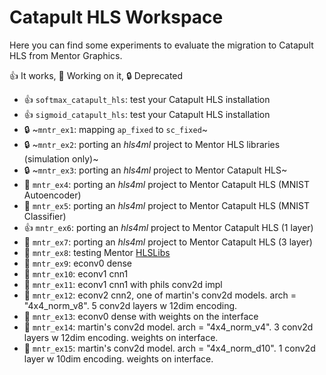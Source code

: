 # Catapult HLS Workspace

Here you can find some experiments to evaluate the migration to Catapult HLS
from Mentor Graphics.

:+1: It works, :construction_worker: Working on it, :lock: Deprecated

- :+1: `softmax_catapult_hls`: test your Catapult HLS installation
- :+1: `sigmoid_catapult_hls`: test your Catapult HLS installation
- :lock: ~`mntr_ex1`: mapping `ap_fixed` to `sc_fixed`~
- :lock: ~`mntr_ex2`: porting an *hls4ml* project to Mentor HLS libraries (simulation only)~
- :lock: ~`mntr_ex3`: porting an *hls4ml* project to Mentor Catapult HLS~
- :construction_worker: `mntr_ex4`: porting an *hls4ml* project to Mentor Catapult HLS (MNIST Autoencoder)
- :construction_worker: `mntr_ex5`: porting an *hls4ml* project to Mentor Catapult HLS (MNIST Classifier)
- :+1: `mntr_ex6`: porting an *hls4ml* project to Mentor Catapult HLS (1 layer)
- :construction_worker: `mntr_ex7`: porting an *hls4ml* project to Mentor Catapult HLS (3 layer)
- :construction_worker: `mntr_ex8`: testing Mentor [HLSLibs](http://hlslibs.org)
- :construction_worker: `mntr_ex9`: econv0 dense
- :construction_worker: `mntr_ex10`: econv1 cnn1
- :construction_worker: `mntr_ex11`: econv1 cnn1 with phils conv2d impl
- :construction_worker: `mntr_ex12`: econv2 cnn2, one of martin's conv2d models. arch = "4x4_norm_v8". 5 conv2d layers w 12dim encoding.
- :construction_worker: `mntr_ex13`: econv0 dense with weights on the interface
- :construction_worker: `mntr_ex14`: martin's conv2d model. arch = "4x4_norm_v4". 3 conv2d layers w 12dim encoding. weights on interface.
- :construction_worker: `mntr_ex15`: martin's conv2d model. arch = "4x4_norm_d10". 1 conv2d layer w 10dim encoding. weights on interface.
